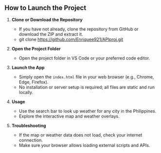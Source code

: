 ## How to Launch the Project

1. **Clone or Download the Repository**
   - If you have not already, clone the repository from GitHub or download the ZIP and extract it.
   - git clone https://github.com/Enriquee921/APIproj.git

2. **Open the Project Folder**
   - Open the project folder in VS Code or your preferred code editor.

3. **Launch the App**
   - Simply open the `index.html` file in your web browser (e.g., Chrome, Edge, Firefox).
   - No installation or server setup is required; all files are static and run locally.

4. **Usage**
   - Use the search bar to look up weather for any city in the Philippines.
   - Explore the interactive map and weather overlays.

5. **Troubleshooting**
   - If the map or weather data does not load, check your internet connection.
   - Make sure your browser allows loading external scripts and APIs.


